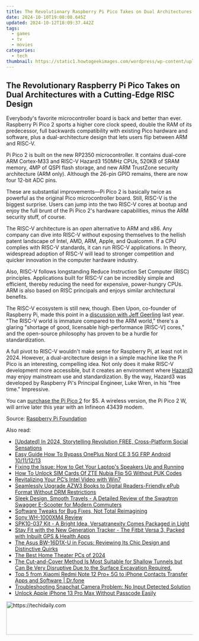 ```yaml
---
title: The Revolutionary Raspberry Pi Pico Takes on Dual Architectures with a Cutting-Edge RISC Design
date: 2024-10-10T19:08:08.645Z
updated: 2024-10-12T18:09:37.442Z
tags:
  - games
  - tv
  - movies
categories:
  - tech
thumbnail: https://static1.howtogeekimages.com/wordpress/wp-content/uploads/2024/08/13.jpg
---
```


## The Revolutionary Raspberry Pi Pico Takes on Dual Architectures with a Cutting-Edge RISC Design

Everybody's favorite microcontroller board is back and better than ever. Raspberry Pi Pico 2 sports a higher core clock speed, double the RAM of its predecessor, full backwards compatibility with existing Pico hardware and software, plus a dual-architecture design that lets users flip between ARM and RISC-V.

 Pi Pico 2 is built on the new RP2350 microcontroller. It contains dual-core ARM Cortex-M33 and RISC-V Hazard3 150MHz CPUs, 520KB of SRAM memory, 4MP of QSPI flash storage, and new ARM TrustZone security architecture (ARM only). Although the 26-pin GPIO remains, there are now four 12-bit ADC pins.

 These are substantial improvements—Pi Pico 2 is basically twice as powerful as the original Pico microcontroller board. Still, RISC-V is the biggest surprise. Users can jump into the two RISC-V cores at bootup and enjoy the full brunt of the Pi Pico 2's hardware capabilities, minus the ARM security stuff, of course.

 The RISC-V architecture is an _open_ alternative to ARM and x86\. Any company can dive into RISC-V without exposing themselves to the hellish patent landscape of Intel, AMD, ARM, Apple, and Qualcomm. If a CPU complies with RISC-V standards, it can run RISC-V applications. In theory, widespread adoption of RISC-V will lead to stronger competition and quicker innovation in the computer hardware industry.

 Also, RISC-V follows longstanding Reduce Instruction Set Computer (RISC) principles. Applications built for RISC-V can be incredibly simple and efficient, thereby reducing the need for expensive, power-hungry CPUs. ARM is also based on RISC principals and enjoys similar architectural benefits.

 The RISC-V ecosystem is still new, though. Eben Upon, co-founder of Raspberry Pi, made this point in a [discussion with Jeff Geerling](https://www.jeffgeerling.com/blog/2023/what-eben-upton-said-about-risc-v) last year. "The RISC-V world is immature compared to the ARM world," there's a glaring "shortage of good, licensable high-performance \[RISC-V\] cores," and the open-source philosophy has proven to be a hurdle for standardization.

 A full pivot to RISC-V wouldn't make sense for Raspberry Pi, at least not in 2024\. However, a dual-arcitecture design in a simple machine like the Pi Pico is an interesting, compelling idea. Not only does it make RISC-V development more accessible, but it creates an environment where [Hazard3](https://github.com/Wren6991/Hazard3) may enjoy mainstream use and standardization. By the way, Hazard3 was developed by Raspberry Pi's Principal Engineer, Luke Wren, in his "free time." Impressive.

 You can [purchase the Pi Pico 2](https://www.raspberrypi.com/products/raspberry-pi-pico-2/) for $5\. A wireless version, the Pi Pico 2 W, will arrive later this year with an Infineon 43439 modem.

 Source: [Raspberry Pi Foundation](https://www.raspberrypi.com/news/raspberry-pi-pico-2-our-new-5-microcontroller-board-on-sale-now/)

<ins class="adsbygoogle"
     style="display:block"
     data-ad-format="autorelaxed"
     data-ad-client="ca-pub-7571918770474297"
     data-ad-slot="1223367746"></ins>

<ins class="adsbygoogle"
     style="display:block"
     data-ad-client="ca-pub-7571918770474297"
     data-ad-slot="8358498916"
     data-ad-format="auto"
     data-full-width-responsive="true"></ins>

<span class="atpl-alsoreadstyle">Also read:</span>
<div><ul>
<li><a href="https://facebook-videos.techidaily.com/updated-in-2024-storytelling-revolution-free-cross-platform-social-sensations/"><u>[Updated] In 2024, Storytelling Revolution FREE, Cross-Platform Social Sensations</u></a></li>
<li><a href="https://android-frp.techidaily.com/easy-guide-how-to-bypass-oneplus-nord-ce-3-5g-frp-android-10111213-by-drfone-android/"><u>Easy Guide How To Bypass OnePlus Nord CE 3 5G FRP Android 10/11/12/13</u></a></li>
<li><a href="https://sound-issues.techidaily.com/fixing-the-issue-how-to-get-your-laptops-speakers-up-and-running/"><u>Fixing the Issue: How to Get Your Laptop's Speakers Up and Running</u></a></li>
<li><a href="https://sim-unlock.techidaily.com/how-to-unlock-sim-cards-of-zte-nubia-flip-5g-without-puk-codes-by-drfone-android/"><u>How To Unlock SIM Cards Of ZTE Nubia Flip 5G Without PUK Codes</u></a></li>
<li><a href="https://graphic-issues.techidaily.com/revitalizing-your-pcs-intel-video-with-win7/"><u>Revitalizing Your PC’s Intel Video with Win7</u></a></li>
<li><a href="https://eaxpv-info.techidaily.com/seamlessly-upgrade-azw3-books-to-digital-readers-friendly-epub-format-without-drm-restrictions/"><u>Seamlessly Upgrade AZW3 Books to Digital Readers-Friendly ePub Format Without DRM Restrictions</u></a></li>
<li><a href="https://buynow-help.techidaily.com/sleek-design-smooth-travels-a-detailed-review-of-the-swagtron-swagger-e-scooter-for-modern-commuters/"><u>Sleek Design, Smooth Travels - A Detailed Review of the Swagtron Swagger E-Scooter for Modern Commuters</u></a></li>
<li><a href="https://buynow-help.techidaily.com/software-tweaks-for-bug-fixes-not-total-reimagining/"><u>Software Tweaks for Bug Fixes, Not Total Reimagining</u></a></li>
<li><a href="https://buynow-help.techidaily.com/sony-wh-1000xm4-review/"><u>Sony WH-1000XM4 Review</u></a></li>
<li><a href="https://buynow-help.techidaily.com/spk10-037-kit-a-bright-idea-versatranexity-comes-packaged-in-light/"><u>SPK10-037 Kit - A Bright Idea, Versatranexity Comes Packaged in Light</u></a></li>
<li><a href="https://buynow-help.techidaily.com/stay-fit-with-the-new-generation-tracker-the-fitbit-versa-3-packed-with-inbuilt-gps-and-health-apps/"><u>Stay Fit with the New Generation Tracker - The Fitbit Versa 3, Packed with Inbuilt GPS & Health Apps</u></a></li>
<li><a href="https://buynow-help.techidaily.com/the-asus-bw-16d1x-u-in-focus-reviewing-its-chic-design-and-distinctive-quirks/"><u>The Asus BW-16D1X-U in Focus: Reviewing Its Chic Design and Distinctive Quirks</u></a></li>
<li><a href="https://buynow-help.techidaily.com/the-best-home-theater-pcs-of-2024/"><u>The Best Home Theater PCs of 2024</u></a></li>
<li><a href="https://buynow-help.techidaily.com/the-cut-and-cover-method-is-most-suitable-for-shallow-tunnels-but-can-be-very-disruptive-due-to-the-surface-excavation-required/"><u>The Cut-and-Cover Method Is Most Suitable for Shallow Tunnels but Can Be Very Disruptive Due to the Surface Excavation Required.</u></a></li>
<li><a href="https://android-transfer.techidaily.com/top-5-from-xiaomi-redmi-note-12-proplus-5g-to-iphone-contacts-transfer-apps-and-software-drfone-by-drfone-transfer-from-android-transfer-from-android/"><u>Top 5 from Xiaomi Redmi Note 12 Pro+ 5G to iPhone Contacts Transfer Apps and Software | Dr.fone</u></a></li>
<li><a href="https://win-blog.techidaily.com/troubleshooting-snapchat-camera-problem-no-input-detected-solution/"><u>Troubleshooting Snapchat Camera Problem: No Input Detected Solution</u></a></li>
<li><a href="https://ios-unlock.techidaily.com/unlock-apple-iphone-13-pro-max-without-passcode-easily-by-drfone-ios/"><u>Unlock Apple iPhone 13 Pro Max Without Passcode Easily</u></a></li>
</ul></div>

<!-- affiliate ads begin -->
<a href="https://unicoeye.pxf.io/c/5597632/2134228/18498" target="_top" id="2134228">
  <img src="//a.impactradius-go.com/display-ad/18498-2134228" border="0" alt="https://techidaily.com" width="728" height="90"/>
</a>
<img height="0" width="0" src="https://unicoeye.pxf.io/i/5597632/2134228/18498" style="position:absolute;visibility:hidden;" border="0" />
<!-- affiliate ads end -->

